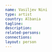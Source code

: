 ```yaml
---
name: Vasiljev Nini
type: artist
country: Albania
tagline:
description:
related-persons:
connections:
layout: person
---
```

